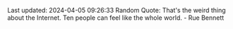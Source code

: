 Last updated: 2024-04-05 09:26:33
Random Quote: That's the weird thing about the Internet. Ten people can feel like the whole world. - Rue Bennett